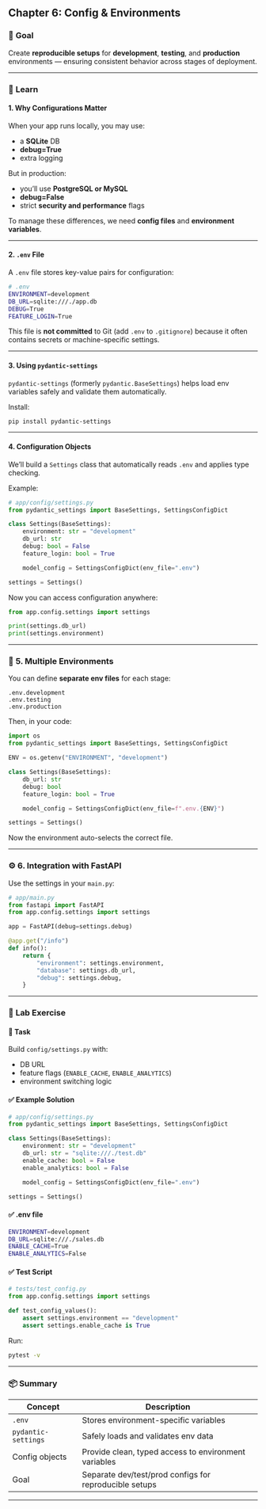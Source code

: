 ## **Chapter 6: Config & Environments**

### 🎯 **Goal**

Create **reproducible setups** for **development**, **testing**, and **production** environments — ensuring consistent behavior across stages of deployment.

---

### 🧠 **Learn**

#### 1. Why Configurations Matter

When your app runs locally, you may use:

* a **SQLite** DB
* **debug=True**
* extra logging

But in production:

* you’ll use **PostgreSQL or MySQL**
* **debug=False**
* strict **security and performance** flags

To manage these differences, we need **config files** and **environment variables**.

---

#### 2. `.env` File

A `.env` file stores key-value pairs for configuration:

```bash
# .env
ENVIRONMENT=development
DB_URL=sqlite:///./app.db
DEBUG=True
FEATURE_LOGIN=True
```

This file is **not committed** to Git (add `.env` to `.gitignore`) because it often contains secrets or machine-specific settings.

---

#### 3. Using `pydantic-settings`

`pydantic-settings` (formerly `pydantic.BaseSettings`) helps load env variables safely and validate them automatically.

Install:

```bash
pip install pydantic-settings
```

---

#### 4. Configuration Objects

We’ll build a `Settings` class that automatically reads `.env` and applies type checking.

Example:

```python
# app/config/settings.py
from pydantic_settings import BaseSettings, SettingsConfigDict

class Settings(BaseSettings):
    environment: str = "development"
    db_url: str
    debug: bool = False
    feature_login: bool = True

    model_config = SettingsConfigDict(env_file=".env")

settings = Settings()
```

Now you can access configuration anywhere:

```python
from app.config.settings import settings

print(settings.db_url)
print(settings.environment)
```

---

### 🧩 **5. Multiple Environments**

You can define **separate env files** for each stage:

```
.env.development
.env.testing
.env.production
```

Then, in your code:

```python
import os
from pydantic_settings import BaseSettings, SettingsConfigDict

ENV = os.getenv("ENVIRONMENT", "development")

class Settings(BaseSettings):
    db_url: str
    debug: bool
    feature_login: bool = True

    model_config = SettingsConfigDict(env_file=f".env.{ENV}")

settings = Settings()
```

Now the environment auto-selects the correct file.

---

### ⚙️ **6. Integration with FastAPI**

Use the settings in your `main.py`:

```python
# app/main.py
from fastapi import FastAPI
from app.config.settings import settings

app = FastAPI(debug=settings.debug)

@app.get("/info")
def info():
    return {
        "environment": settings.environment,
        "database": settings.db_url,
        "debug": settings.debug,
    }
```

---

### 🧪 **Lab Exercise**

#### 🧭 Task

Build `config/settings.py` with:

* DB URL
* feature flags (`ENABLE_CACHE`, `ENABLE_ANALYTICS`)
* environment switching logic

#### ✅ Example Solution

```python
# app/config/settings.py
from pydantic_settings import BaseSettings, SettingsConfigDict

class Settings(BaseSettings):
    environment: str = "development"
    db_url: str = "sqlite:///./test.db"
    enable_cache: bool = False
    enable_analytics: bool = False

    model_config = SettingsConfigDict(env_file=".env")

settings = Settings()
```

#### ✅ .env file

```bash
ENVIRONMENT=development
DB_URL=sqlite:///./sales.db
ENABLE_CACHE=True
ENABLE_ANALYTICS=False
```

#### ✅ Test Script

```python
# tests/test_config.py
from app.config.settings import settings

def test_config_values():
    assert settings.environment == "development"
    assert settings.enable_cache is True
```

Run:

```bash
pytest -v
```

---

### 📦 **Summary**

| Concept             | Description                                            |
| ------------------- | ------------------------------------------------------ |
| `.env`              | Stores environment-specific variables                  |
| `pydantic-settings` | Safely loads and validates env data                    |
| Config objects      | Provide clean, typed access to environment variables   |
| Goal                | Separate dev/test/prod configs for reproducible setups |

---

